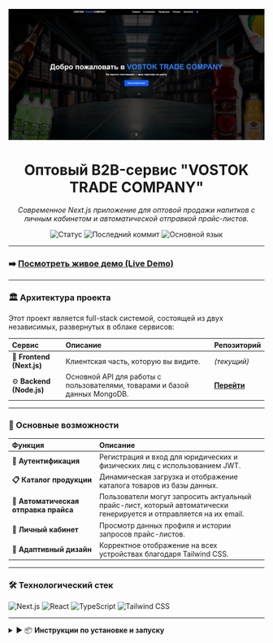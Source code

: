 <p align="center">
  <img src="./assets/screen.png" alt="Скриншот проекта Vostok Trade" width="800px"> 
  </p>

<div align="center">

# Оптовый B2B-сервис "VOSTOK TRADE COMPANY"

_Современное Next.js приложение для оптовой продажи напитков с личным кабинетом и автоматической отправкой прайс-листов._

</div>

<p align="center">
    <img src="https://img.shields.io/badge/status-live-success?style=for-the-badge" alt="Статус">
    <img src="https://img.shields.io/github/last-commit/Doomsday058/vostok_trade_frontend?style=for-the-badge" alt="Последний коммит">
    <img src="https://img.shields.io/github/languages/top/Doomsday058/vostok_trade_frontend?style=for-the-badge" alt="Основной язык">
</p>

---

### ➡️ **[Посмотреть живое демо (Live Demo)](https://vostok-trade-frontend.vercel.app/)**

---

### 🏛️ Архитектура проекта

Этот проект является full-stack системой, состоящей из двух независимых, развернутых в облаке сервисов:

| Сервис | Описание | Репозиторий |
| :--- | :--- | :--- |
| 🎨 **Frontend (Next.js)** | Клиентская часть, которую вы видите. | _(текущий)_ |
| ⚙️ **Backend (Node.js)** | Основной API для работы с пользователями, товарами и базой данных MongoDB. | **[Перейти](https://github.com/Doomsday058/vostok-trade-backend)** |

---

### 🚀 Основные возможности

| Функция | Описание |
| :--- | :--- |
| **🔐 Аутентификация** | Регистрация и вход для юридических и физических лиц с использованием JWT. |
| **📋 Каталог продукции** | Динамическая загрузка и отображение каталога товаров из базы данных. |
| **📧 Автоматическая отправка прайса** | Пользователи могут запросить актуальный прайс-лист, который автоматически генерируется и отправляется на их email. |
| **👤 Личный кабинет** | Просмотр данных профиля и истории запросов прайс-листов. |
| **📱 Адаптивный дизайн** | Корректное отображение на всех устройствах благодаря Tailwind CSS. |

---

### 🛠️ Технологический стек

<p>
    <img src="https://img.shields.io/badge/Next.js-000000?style=for-the-badge&logo=nextdotjs&logoColor=white" alt="Next.js" />
    <img src="https://img.shields.io/badge/React-20232A?style=for-the-badge&logo=react&logoColor=61DAFB" alt="React" />
    <img src="https://img.shields.io/badge/TypeScript-3178C6?style=for-the-badge&logo=typescript&logoColor=white" alt="TypeScript" />
    <img src="https://img.shields.io/badge/Tailwind_CSS-38B2AC?style=for-the-badge&logo=tailwind-css&logoColor=white" alt="Tailwind CSS" />
</p>

---

<details>
<summary>▶️ 📦  <strong>Инструкции по установке и запуску</strong></summary>

<br>

1.  **Клонируйте репозиторий:**
    ```bash
    git clone [https://github.com/Doomsday058/vostok-trade-frontend.git](https://github.com/Doomsday058/vostok-trade-frontend.git)
    cd vostok-trade-frontend
    ```

2.  **Установите зависимости:**
    ```bash
    npm install
    ```

3.  **Создайте файл `.env.local`** в корне проекта и добавьте переменную для подключения к бэкенду:
    ```
    NEXT_PUBLIC_API_URL=http://localhost:8000
    ```

4.  **Запустите приложение для локальной разработки:**
    ```bash
    npm run dev
    ```

</details>

